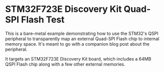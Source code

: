 # STM32F723E Discovery Kit Quad-SPI Flash Test

This is a bare-metal example demonstrating how to use the STM32's QSPI peripheral to transparently map an external Quad-SPI Flash chip to internal memory space. It's meant to go with a companion blog post about the peripheral.

It targets an STM32F723E Discovery Kit board, which includes a 64MB QSPI Flash chip along with a few other external memories.
